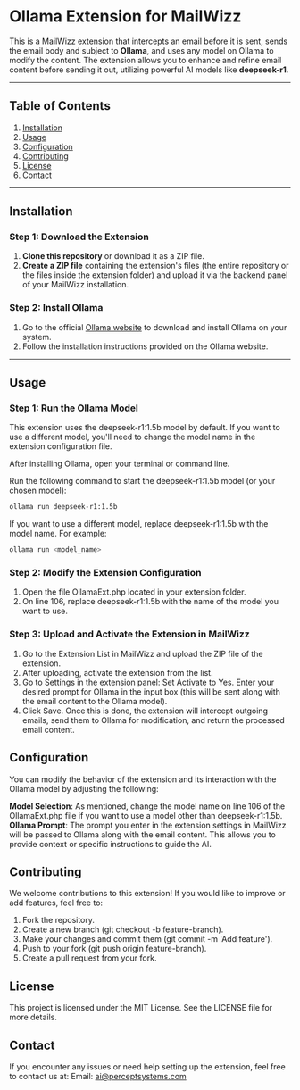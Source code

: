# Ollama Extension for MailWizz

This is a MailWizz extension that intercepts an email before it is sent, sends the email body and subject to **Ollama**, and uses any model on Ollama to modify the content. The extension allows you to enhance and refine email content before sending it out, utilizing powerful AI models like **deepseek-r1**.

---

## Table of Contents
1. [Installation](#installation)
2. [Usage](#usage)
3. [Configuration](#configuration)
4. [Contributing](#contributing)
5. [License](#license)
6. [Contact](#contact)

---
## Installation

### Step 1: Download the Extension
1. **Clone this repository** or download it as a ZIP file.
2. **Create a ZIP file** containing the extension's files (the entire repository or the files inside the extension folder) and upload it via the backend panel of your MailWizz installation.

### Step 2: Install Ollama
1. Go to the official [Ollama website](https://ollama.com/download) to download and install Ollama on your system.
2. Follow the installation instructions provided on the Ollama website.

---
## Usage
### Step 1: Run the Ollama Model
This extension uses the deepseek-r1:1.5b model by default. If you want to use a different model, you'll need to change the model name in the extension configuration file.

After installing Ollama, open your terminal or command line.

Run the following command to start the deepseek-r1:1.5b model (or your chosen model):

```bash
ollama run deepseek-r1:1.5b
```
If you want to use a different model, replace deepseek-r1:1.5b with the model name. For example:

```bash
ollama run <model_name>
```
### Step 2: Modify the Extension Configuration
1. Open the file OllamaExt.php located in your extension folder.
2. On line 106, replace deepseek-r1:1.5b with the name of the model you want to use.
### Step 3: Upload and Activate the Extension in MailWizz
1. Go to the Extension List in MailWizz and upload the ZIP file of the extension.
2. After uploading, activate the extension from the list.
3. Go to Settings in the extension panel:
   Set Activate to Yes.
   Enter your desired prompt for Ollama in the input box (this will be sent along with the email content to the Ollama model).
4. Click Save.
Once this is done, the extension will intercept outgoing emails, send them to Ollama for modification, and return the processed email content.

## Configuration
You can modify the behavior of the extension and its interaction with the Ollama model by adjusting the following:

   **Model Selection**: As mentioned, change the model name on line 106 of the OllamaExt.php file if you want to use a model other than deepseek-r1:1.5b.
   **Ollama Prompt**: The prompt you enter in the extension settings in MailWizz will be passed to Ollama along with the email content. This allows you to provide context or specific instructions to guide the AI.

## Contributing
We welcome contributions to this extension! If you would like to improve or add features, feel free to:

1. Fork the repository.
2. Create a new branch (git checkout -b feature-branch).
3. Make your changes and commit them (git commit -m 'Add feature').
4. Push to your fork (git push origin feature-branch).
5. Create a pull request from your fork.

## License
This project is licensed under the MIT License. See the LICENSE file for more details.

## Contact
If you encounter any issues or need help setting up the extension, feel free to contact us at:
Email: ai@perceptsystems.com
